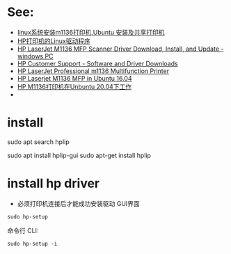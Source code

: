 # See:
- [linux系统安装m1136打印机,Ubuntu 安装及共享打印机](https://blog.csdn.net/weixin_34808718/article/details/116672640)
- [HP打印机的Linux驱动程序 ](https://download.csdn.net/download/ws_20100/9189683?spm=1001.2101.3001.6661.1&utm_medium=distribute.pc_relevant_t0.none-task-download-2%7Edefault%7ECTRLIST%7EFeaturesSort-1-9189683-blog-116672640.pc_relevant_aa_2&depth_1-utm_source=distribute.pc_relevant_t0.none-task-download-2%7Edefault%7ECTRLIST%7EFeaturesSort-1-9189683-blog-116672640.pc_relevant_aa_2&utm_relevant_index=1)
- [HP LaserJet M1136 MFP Scanner Driver Download, Install, and Update - windows PC](https://www.techpout.com/hp-laserjet-m1136-mfp-scanner-driver/)
- [HP Customer Support - Software and Driver Downloads](https://support.hp.com/us-en/drivers/selfservice/hp-laserjet-pro-m1136-multifunction-printer-series/5094778/model/4075451)
- [HP LaserJet Professional m1136 Multifunction Printer](https://developers.hp.com/hp-laserjet-professional-m1136-multifunction-printer)
- [HP Laserjet M1136 MFP in Ubuntu 16.04](https://askubuntu.com/questions/815275/hp-laserjet-m1136-mfp-in-ubuntu-16-04)
- [HP M1136打印机在Unbuntu 20.04下工作](https://zhuanlan.zhihu.com/p/357636206)
- 
# install 
sudo apt search hplip 

sudo apt install hplip-gui
sudo apt-get install hplip

# install hp driver
- 必须打印机连接后才能成功安装驱动
GUI界面
```
sudo hp-setup 
```

命令行 CLI:
```
sudo hp-setup -i 
```

# 







